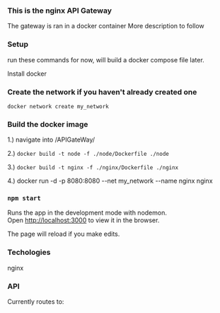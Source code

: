 ### This is the nginx API Gateway

The gateway is ran in a docker container
More description to follow

### Setup

run these commands for now, will build a docker compose file later.

Install docker

### Create the network if you haven't already created one

`docker network create my_network`

### Build the docker image

1.) navigate into /APIGateWay/

2.) `docker build -t node -f ./node/Dockerfile ./node`

3.) `docker build -t nginx -f ./nginx/Dockerfile ./nginx`

4.) docker run -d -p 8080:8080 --net my_network --name nginx nginx	

### `npm start`

Runs the app in the development mode with nodemon.\
Open [http://localhost:3000](http://localhost:3000) to view it in the browser.

The page will reload if you make edits.

### Techologies

nginx

### API

Currently routes to:




